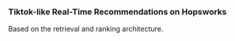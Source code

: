 ### Tiktok-like Real-Time Recommendations on Hopsworks

Based on the retrieval and ranking architecture.